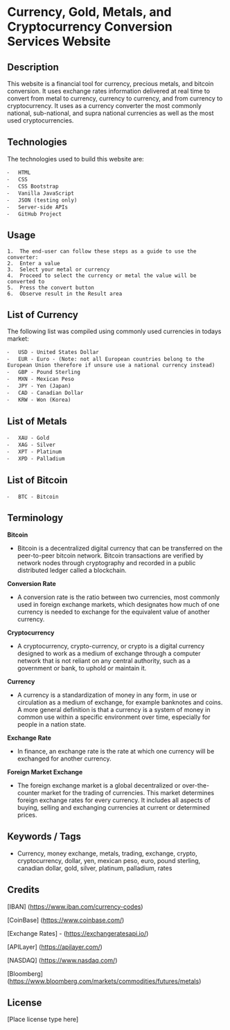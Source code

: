 #  Currency, Gold, Metals, and Cryptocurrency Conversion Services Website

## Description
This website is a financial tool for currency, precious metals, and bitcoin conversion. It uses exchange rates information delivered at real time to convert from metal to currency, currency to currency, and from currency to cryptocurrency. It uses as a currency converter the most commonly national, sub-national, and supra national currencies as well as the most used cryptocurrencies.

## Technologies
The technologies used to build this website are: 

	⁃	HTML
	⁃	CSS
	⁃	CSS Bootstrap
	⁃	Vanilla JavaScript
	⁃	JSON (testing only)
	⁃	Server-side APIs
	⁃	GitHub Project

## Usage
	1.	The end-user can follow these steps as a guide to use the converter:
	2.	Enter a value
	3.	Select your metal or currency
	4.	Proceed to select the currency or metal the value will be converted to
	5.	Press the convert button
	6.	Observe result in the Result area

## List of Currency
The following list was compiled using commonly used currencies in todays market:

	⁃	USD - United States Dollar
	⁃	EUR - Euro - (Note: not all European countries belong to the European Union therefore if unsure use a national currency instead)
	⁃	GBP - Pound Sterling 
	⁃	MXN - Mexican Peso
	⁃	JPY - Yen (Japan)
	⁃	CAD - Canadian Dollar
	⁃	KRW - Won (Korea)

## List of Metals
	⁃	XAU - Gold
	⁃	XAG - Silver
	⁃	XPT - Platinum
	⁃	XPD - Palladium

## List of Bitcoin
	⁃	BTC - Bitcoin

## Terminology
**Bitcoin**
- Bitcoin is a decentralized digital currency that can be transferred on the peer-to-peer bitcoin network. Bitcoin transactions are verified by network nodes through cryptography and recorded in a public distributed ledger called a blockchain.

**Conversion Rate**
- A conversion rate is the ratio between two currencies, most commonly used in foreign exchange markets, which designates how much of one currency is needed to exchange for the equivalent value of another currency.

**Cryptocurrency**
- A cryptocurrency, crypto-currency, or crypto is a digital currency designed to work as a medium of exchange through a computer network that is not reliant on any central authority, such as a government or bank, to uphold or maintain it.

**Currency**
- A currency is a standardization of money in any form, in use or circulation as a medium of exchange, for example banknotes and coins. A more general definition is that a currency is a system of money in common use within a specific environment over time, especially for people in a nation state. 

**Exchange Rate**
- In finance, an exchange rate is the rate at which one currency will be exchanged for another currency.

**Foreign Market Exchange**
- The foreign exchange market is a global decentralized or over-the-counter market for the trading of currencies. This market determines foreign exchange rates for every currency. It includes all aspects of buying, selling and exchanging currencies at current or determined prices.

## Keywords / Tags
- Currency, money exchange, metals, trading, exchange, crypto, cryptocurrency, dollar, yen, mexican peso,  euro, pound sterling, canadian dollar, gold, silver, platinum, palladium, rates

## Credits
[IBAN] (https://www.iban.com/currency-codes)

[CoinBase]  (https://www.coinbase.com/)

[Exchange Rates] - (https://exchangeratesapi.io/)

[APILayer]  (https://apilayer.com/)

[NASDAQ]  (https://www.nasdaq.com/)

[Bloomberg]  (https://www.bloomberg.com/markets/commodities/futures/metals)

## License
[Place license type here]
